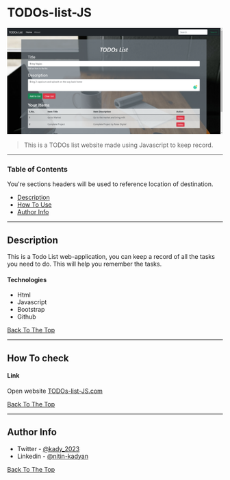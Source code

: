 # TODOs-list-JS

![Project Image](main.png)

> This is a TODOs list website made using Javascript to keep record.

---

### Table of Contents
You're sections headers will be used to reference location of destination.

- [Description](#description)
- [How To Use](#how-to-use)
- [Author Info](#author-info)

---

## Description

This is a Todo List web-application, you can keep a record of all the tasks you need to do. This will help you remember the tasks.

#### Technologies

- Html
- Javascript
- Bootstrap
- Github

[Back To The Top](#read-me-template)

---

## How To check

#### Link

Open website [TODOs-list-JS.com](https://kady2023.github.io/TODOs-list-JS/)


[Back To The Top](#read-me-template)

---

## Author Info

- Twitter - [@kady_2023](https://twitter.com/kady_2023)
- Linkedin - [@nitin-kadyan](https://www.linkedin.com/in/nitin-kadyan)

[Back To The Top](#read-me-template)
